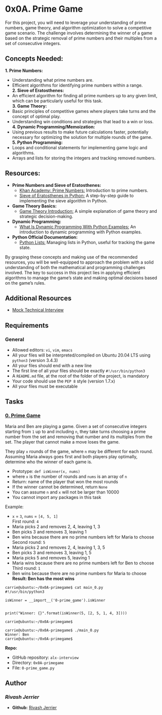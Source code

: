 # 0x0A. Prime Game

For this project, you will need to leverage your understanding of prime numbers, game theory, and algorithm optimization to solve a competitive game scenario. The challenge involves determining the winner of a game based on the strategic removal of prime numbers and their multiples from a set of consecutive integers.  

## Concepts Needed:
**1. Prime Numbers:**
- Understanding what prime numbers are.
- Efficient algorithms for identifying prime numbers within a range.  
**2. Sieve of Eratosthenes:**
- An efficient algorithm for finding all prime numbers up to any given limit, which can be particularly useful for this task.  
**3. Game Theory:**
- Basic principles of competitive games where players take turns and the concept of optimal play.
- Understanding win conditions and strategies that lead to a win or loss.  
**4. Dynamic Programming/Memoization:**
- Using previous results to make future calculations faster, potentially necessary for optimizing the solution for multiple rounds of the game.  
**5. Python Programming:**
- Loops and conditional statements for implementing game logic and algorithms.
- Arrays and lists for storing the integers and tracking removed numbers.  

## Resources:
- **Prime Numbers and Sieve of Eratosthenes:**
  - [Khan Academy: Prime Numbers:](https://www.khanacademy.org/math/cc-fourth-grade-math/imp-factors-multiples-and-patterns/imp-prime-and-composite-numbers/v/prime-numbers) Introduction to prime numbers.
  - [Sieve of Eratosthenes in Python:](https://www.geeksforgeeks.org/sieve-of-eratosthenes/) A step-by-step guide to implementing the sieve algorithm in Python.  
- **Game Theory Basics:**
  - [Game Theory Introduction:](https://www.investopedia.com/terms/g/gametheory.asp) A simple explanation of game theory and strategic decision-making.  
- **Dynamic Programming:**
  - [What Is Dynamic Programming With Python Examples:](https://skerritt.blog/dynamic-programming/) An introduction to dynamic programming with Python examples.  
- **Python Official Documentation:**
  - [Python Lists:](https://docs.python.org/3/tutorial/introduction.html#lists) Managing lists in Python, useful for tracking the game state.  

By grasping these concepts and making use of the recommended resources, you will be well-equipped to approach the problem with a solid understanding of both the mathematical and programming challenges involved. The key to success in this project lies in applying efficient algorithms to manage the game’s state and making optimal decisions based on the game’s rules.  

## Additional Resources
- [Mock Technical Interview](https://www.youtube.com/watch?feature=shared&v=Jw2pniZCLi8)  

## Requirements
### General
- Allowed editors: `vi`, `vim`, `emacs`
- All your files will be interpreted/compiled on Ubuntu 20.04 LTS using `python3` (version 3.4.3)
- All your files should end with a new line
- The first line of all your files should be exactly `#!/usr/bin/python3`
- A `README.md` file, at the root of the folder of the project, is mandatory
- Your code should use the `PEP 8` style (version 1.7.x)
- All your files must be executable

## Tasks
### [0. Prime Game](./0-prime_game.py)
Maria and Ben are playing a game. Given a set of consecutive integers starting from `1` up to and including `n`, they take turns choosing a prime number from the set and removing that number and its multiples from the set. The player that cannot make a move loses the game.  

They play `x` rounds of the game, where `n` may be different for each round. Assuming Maria always goes first and both players play optimally, determine who the winner of each game is.  
- Prototype: `def isWinner(x, nums)`
- where `x` is the number of rounds and `nums` is an array of `n`
- Return: name of the player that won the most rounds
- If the winner cannot be determined, return `None`
- You can assume `n` and `x` will not be larger than 10000
- You cannot import any packages in this task  

Example:
- `x` = `3`, `nums` = `[4, 5, 1]`  
First round: `4`
- Maria picks 2 and removes 2, 4, leaving 1, 3
- Ben picks 3 and removes 3, leaving 1
- Ben wins because there are no prime numbers left for Maria to choose  
Second round: `5`
- Maria picks 2 and removes 2, 4, leaving 1, 3, 5
- Ben picks 3 and removes 3, leaving 1, 5
- Maria picks 5 and removes 5, leaving 1
- Maria wins because there are no prime numbers left for Ben to choose  
Third round: `1`
- Ben wins because there are no prime numbers for Maria to choose  
**Result: Ben has the most wins**
```
carrie@ubuntu:~/0x0A-primegame$ cat main_0.py
#!/usr/bin/python3

isWinner = __import__('0-prime_game').isWinner


print("Winner: {}".format(isWinner(5, [2, 5, 1, 4, 3])))

carrie@ubuntu:~/0x0A-primegame$
```
```
carrie@ubuntu:~/0x0A-primegame$ ./main_0.py
Winner: Ben
carrie@ubuntu:~/0x0A-primegame$
```
**Repo:**
* GitHub repository: `alx-interview`
* Directory: `0x0A-primegame`
* File: `0-prime_game.py`

## Author
### _Rivash Jerrier_

- **Github:** [Rivash Jerrier](https://github.com/Rivashjerrier)
